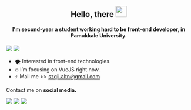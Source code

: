 

## <center> Hello, there <img src="https://raw.githubusercontent.com/MartinHeinz/MartinHeinz/master/wave.gif" width="30px">
 
#### <center> I'm second-year a student working hard to be front-end developer, in Pamukkale University.

![](https://komarev.com/ghpvc/?username=Szqii&color=FF00C1)
<a href="https://findmentor.network/peer/sezgi-altan"> <img src="https://img.shields.io/badge/Find%20Mentor-I'm%20a%20Mentee-blue"> </a>





- 🌪️ Interested in front-end technologies.
- 🔥 I’m focusing on VueJS right now.
- ⚡ Mail me >> szqii.altn@gmail.com


Contact me on **social media.**

<a href="https://www.instagram.com/szq_ii"> <img src="https://cdn4.iconfinder.com/data/icons/colorful-guache-social-media-logos-1/155/social-media_instagram-black-32.png"></a> <a href="https://twitter.com/Szq_ii"> <img src="https://cdn2.iconfinder.com/data/icons/colorful-guache-social-media-logos-1/155/social-media_twitter-32.png"></a> <a href="https://www.linkedin.com/in/sezgi-altan/"> <img src="https://cdn4.iconfinder.com/data/icons/colorful-guache-social-media-logos-1/159/social-media_linkedin-32.png"></a> 
